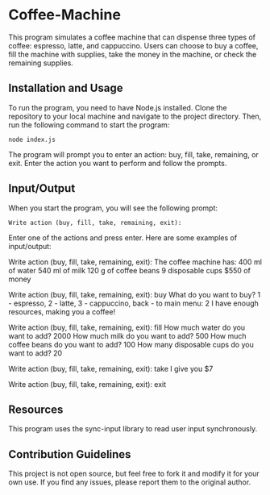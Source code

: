 # Coffee-Machine
This program simulates a coffee machine that can dispense three types of coffee: espresso, latte, and cappuccino. Users can choose to buy a coffee, fill the machine with supplies, take the money in the machine, or check the remaining supplies.

## Installation and Usage

To run the program, you need to have Node.js installed. Clone the repository to your local machine and navigate to the project directory. Then, run the following command to start the program:

``` node index.js ```

The program will prompt you to enter an action: buy, fill, take, remaining, or exit. Enter the action you want to perform and follow the prompts.

## Input/Output

When you start the program, you will see the following prompt:

``` Write action (buy, fill, take, remaining, exit): ```

Enter one of the actions and press enter. Here are some examples of input/output:

Write action (buy, fill, take, remaining, exit): 
The coffee machine has:
400 ml of water
540 ml of milk
120 g of coffee beans
9 disposable cups
$550 of money 

Write action (buy, fill, take, remaining, exit):
buy
What do you want to buy? 1 - espresso, 2 - latte, 3 - cappuccino, back - to main menu:
2
I have enough resources, making you a coffee!

Write action (buy, fill, take, remaining, exit):
fill
How much water do you want to add?
 2000
How much milk do you want to add?
 500
How much coffee beans do you want to add?
 100
How many disposable cups do you want to add?
 20

Write action (buy, fill, take, remaining, exit):
take
I give you $7

Write action (buy, fill, take, remaining, exit):
exit

## Resources

This program uses the sync-input library to read user input synchronously.

## Contribution Guidelines

This project is not open source, but feel free to fork it and modify it for your own use. If you find any issues, please report them to the original author.



